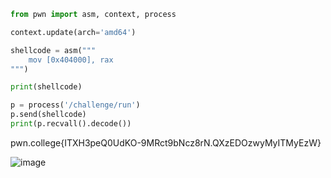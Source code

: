 ```py
from pwn import asm, context, process

context.update(arch='amd64')

shellcode = asm("""
    mov [0x404000], rax
""")

print(shellcode)

p = process('/challenge/run')
p.send(shellcode)
print(p.recvall().decode())
```

pwn.college{ITXH3peQ0UdKO-9MRct9bNcz8rN.QXzEDOzwyMyITMyEzW}

![image](https://github.com/user-attachments/assets/4e283407-fe70-48d4-9b21-877cdcd69380)
